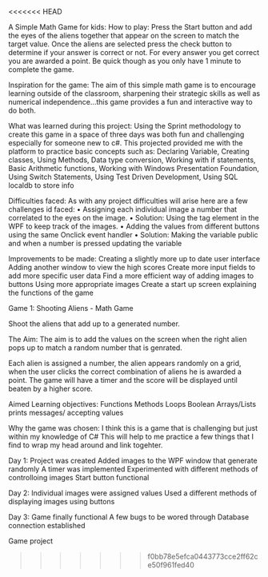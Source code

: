 <<<<<<< HEAD

A Simple Math Game for kids: 
How to play: 
Press the Start button and add the eyes of the aliens together that appear on the screen to match the target value. Once the aliens are selected press the check button to determine if your answer is correct or not. For every answer you get correct you are awarded a point. Be quick though as you only have 1 minute to complete the game. 

Inspiration for the game: 
The aim of this simple math game is to encourage learning outside of the classroom, sharpening their strategic skills as well as numerical independence…this game provides a fun and interactive way to do both. 

What was learned during this project:
Using the Sprint methodology to create this game in a space of three days was both fun and challenging especially for someone new to c#. This projected provided me with the platform to practice basic concepts such as:
Declaring Variable, 
Creating classes, 
Using Methods,
Data type conversion,
Working with if statements,
Basic Arithmetic functions, 
Working with Windows Presentation Foundation,
Using Switch Statements,
Using Test Driven Development,
Using SQL localdb to store info

Difficulties faced: 
As with any project difficulties will arise here are a few challenges id faced: 
•	Assigning each individual image a number that correlated to the eyes on the image.
•	Solution: Using the tag element in the WPF to keep track of the images.
•	Adding the values from different buttons using the same Onclick event handler
•	Solution: Making the variable public and when a number is pressed updating the variable

Improvements to be made:
Creating a slightly more up to date user interface
Adding another window to view the high scores
Create more input fields to add more specific user data
Find a more efficient way of adding images to buttons
Using more appropriate images
Create a start up screen explaining the functions of the game


Game 1:
Shooting Aliens - Math Game

Shoot the aliens that add up to a generated number.

The Aim:
The aim is to add the values on the screen when the right 
alien pops up to match a random number that is genrated. 

Each alien is assigned a number, the alien appears randomly
on a grid, when the user clicks the correct combination of aliens 
he is awarded a point. The game will have a timer and the score will 
be displayed until beaten by a higher score. 

Aimed Learning objectives: 
Functions
Methods
Loops
Boolean
Arrays/Lists
prints messages/ accepting values

Why the game was chosen: 
I think this is a game that is challenging but just within my knowledge of C#
This will help to me practice a few things that I find to wrap my head around and 
link togehter. 

Day 1:
Project was created
Added images to the WPF window that generate randomly
A timer was implemented 
Experimented with different methods of controlloing images
Start button functional

Day 2: 
Individual images were assigned values
Used a different methods of displaying images using buttons

Day 3:
Game finally functional 
A few bugs to be wored through
Database connection established




Game project 
>>>>>>> f0bb78e5efca0443773cce2ff62ce50f961fed40
